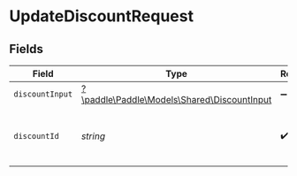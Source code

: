 # UpdateDiscountRequest


## Fields

| Field                                                                               | Type                                                                                | Required                                                                            | Description                                                                         | Example                                                                             |
| ----------------------------------------------------------------------------------- | ----------------------------------------------------------------------------------- | ----------------------------------------------------------------------------------- | ----------------------------------------------------------------------------------- | ----------------------------------------------------------------------------------- |
| `discountInput`                                                                     | [?\paddle\Paddle\Models\Shared\DiscountInput](../../models/shared/DiscountInput.md) | :heavy_minus_sign:                                                                  | N/A                                                                                 |                                                                                     |
| `discountId`                                                                        | *string*                                                                            | :heavy_check_mark:                                                                  | Paddle ID of the discount entity to work with.                                      | dsc_01gt218xfk7yztpvgmcazkes83                                                      |